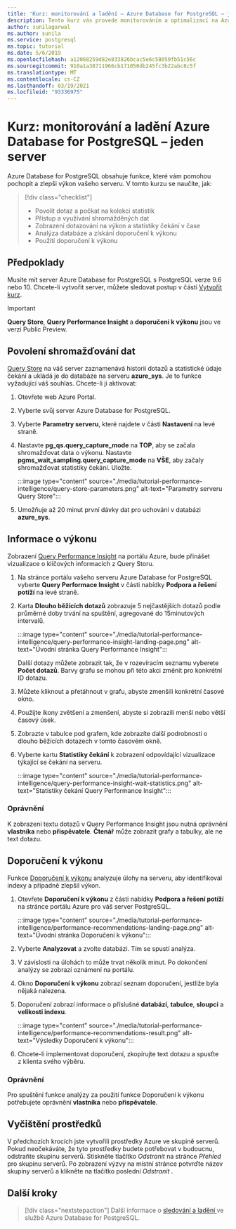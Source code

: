 ```yaml
---
title: 'Kurz: monitorování a ladění – Azure Database for PostgreSQL – jeden server'
description: Tento kurz vás provede monitorováním a optimalizací na Azure Database for PostgreSQL jednom serveru.
author: sunilagarwal
ms.author: sunila
ms.service: postgresql
ms.topic: tutorial
ms.date: 5/6/2019
ms.openlocfilehash: a12068259d82e833826bcac5e6c58059fb51c56c
ms.sourcegitcommit: 910a1a38711966cb171050db245fc3b22abc8c5f
ms.translationtype: MT
ms.contentlocale: cs-CZ
ms.lasthandoff: 03/19/2021
ms.locfileid: "93336975"
---
```

# <a name="tutorial-monitor-and-tune-azure-database-for-postgresql---single-server"></a>Kurz: monitorování a ladění Azure Database for PostgreSQL – jeden server

Azure Database for PostgreSQL obsahuje funkce, které vám pomohou pochopit a zlepši výkon vašeho serveru. V tomto kurzu se naučíte, jak:
> [!div class="checklist"]
> * Povolit dotaz a počkat na kolekci statistik
> * Přístup a využívání shromážděných dat
> * Zobrazení dotazování na výkon a statistiky čekání v čase
> * Analýza databáze a získání doporučení k výkonu
> * Použití doporučení k výkonu

## <a name="prerequisites"></a>Předpoklady
Musíte mít server Azure Database for PostgreSQL s PostgreSQL verze 9.6 nebo 10. Chcete-li vytvořit server, můžete sledovat postup v části [Vytvořit kurz](tutorial-design-database-using-azure-portal.md).

> [!IMPORTANT]
> **Query Store**, **Query Performance Insight** a **doporučení k výkonu** jsou ve verzi Public Preview.

## <a name="enabling-data-collection"></a>Povolení shromažďování dat
[Query Store](concepts-query-store.md) na váš server zaznamenává historii dotazů a statistické údaje čekání a ukládá je do databáze na serveru **azure_sys**. Je to funkce vyžadující váš souhlas. Chcete-li ji aktivovat:

1. Otevřete web Azure Portal.

2. Vyberte svůj server Azure Database for PostgreSQL.

3. Vyberte **Parametry serveru**, které najdete v části **Nastavení** na levé straně.

4. Nastavte **pg_qs.query_capture_mode** na **TOP**, aby se začala shromažďovat data o výkonu. Nastavte **pgms_wait_sampling.query_capture_mode** na **VŠE**, aby začaly shromažďovat statistiky čekání. Uložte.
   
   :::image type="content" source="./media/tutorial-performance-intelligence/query-store-parameters.png" alt-text="Parametry serveru Query Store":::

5. Umožňuje až 20 minut první dávky dat pro uchování v databázi **azure_sys**.


## <a name="performance-insights"></a>Informace o výkonu
Zobrazení [Query Performance Insight](concepts-query-performance-insight.md) na portálu Azure, bude přinášet vizualizace o klíčových informacích z Query Storu. 

1. Na stránce portálu vašeho serveru Azure Database for PostgreSQL vyberte **Query Performace Insight** v části nabídky **Podpora a řešení potíží** na levé straně.

2. Karta **Dlouho běžících dotazů** zobrazuje 5 nejčastějších dotazů podle průměrné doby trvání na spuštění, agregované do 15minutových intervalů. 
   
   :::image type="content" source="./media/tutorial-performance-intelligence/query-performance-insight-landing-page.png" alt-text="Úvodní stránka Query Performance Insight":::

   Další dotazy můžete zobrazit tak, že v rozevíracím seznamu vyberete **Počet dotazů**. Barvy grafu se mohou při této akci změnit pro konkrétní ID dotazu.

3. Můžete kliknout a přetáhnout v grafu, abyste zmenšili konkrétní časové okno.

4. Použijte ikony zvětšení a zmenšení, abyste si zobrazili menší nebo větší časový úsek.

5. Zobrazte v tabulce pod grafem, kde zobrazíte další podrobnosti o dlouho běžících dotazech v tomto časovém okně.

6. Vyberte kartu **Statistiky čekání** k zobrazení odpovídající vizualizace týkající se čekání na serveru.
   
   :::image type="content" source="./media/tutorial-performance-intelligence/query-performance-insight-wait-statistics.png" alt-text="Statistiky čekání Query Performance Insight":::

### <a name="permissions"></a>Oprávnění
K zobrazení textu dotazů v Query Performance Insight jsou nutná oprávnění **vlastníka** nebo **přispěvatele**. **Čtenář** může zobrazit grafy a tabulky, ale ne text dotazu.


## <a name="performance-recommendations"></a>Doporučení k výkonu
Funkce [Doporučení k výkonu](concepts-performance-recommendations.md) analyzuje úlohy na serveru, aby identifikoval indexy a případně zlepšil výkon.

1. Otevřete **Doporučení k výkonu** z části nabídky **Podpora a řešení potíží** na stránce portálu Azure pro váš server PostgreSQL.
   
   :::image type="content" source="./media/tutorial-performance-intelligence/performance-recommendations-landing-page.png" alt-text="Úvodní stránka Doporučení k výkonu":::

2. Vyberte **Analyzovat** a zvolte databázi. Tím se spustí analýza.

3. V závislosti na úlohách to může trvat několik minut. Po dokončení analýzy se zobrazí oznámení na portálu.

4. Okno **Doporučení k výkonu** zobrazí seznam doporučení, jestliže byla nějaká nalezena. 

5. Doporučení zobrazí informace o příslušné **databázi**, **tabulce**, **sloupci** a **velikosti indexu**.

   :::image type="content" source="./media/tutorial-performance-intelligence/performance-recommendations-result.png" alt-text="Výsledky Doporučení k výkonu":::

6. Chcete-li implementovat doporučení, zkopírujte text dotazu a spusťte z klienta svého výběru.

### <a name="permissions"></a>Oprávnění
Pro spuštění funkce analýzy za použití funkce Doporučení k výkonu potřebujete oprávnění **vlastníka** nebo **přispěvatele**.

## <a name="clean-up-resources"></a>Vyčištění prostředků

V předchozích krocích jste vytvořili prostředky Azure ve skupině serverů. Pokud neočekáváte, že tyto prostředky budete potřebovat v budoucnu, odstraňte skupinu serverů. Stiskněte tlačítko *Odstranit* na stránce *Přehled* pro skupinu serverů. Po zobrazení výzvy na místní stránce potvrďte název skupiny serverů a klikněte na tlačítko poslední *Odstranit* .

## <a name="next-steps"></a>Další kroky

> [!div class="nextstepaction"]
> Další informace o [sledování a ladění ](concepts-monitoring.md) ve službě Azure Database for PostgreSQL.